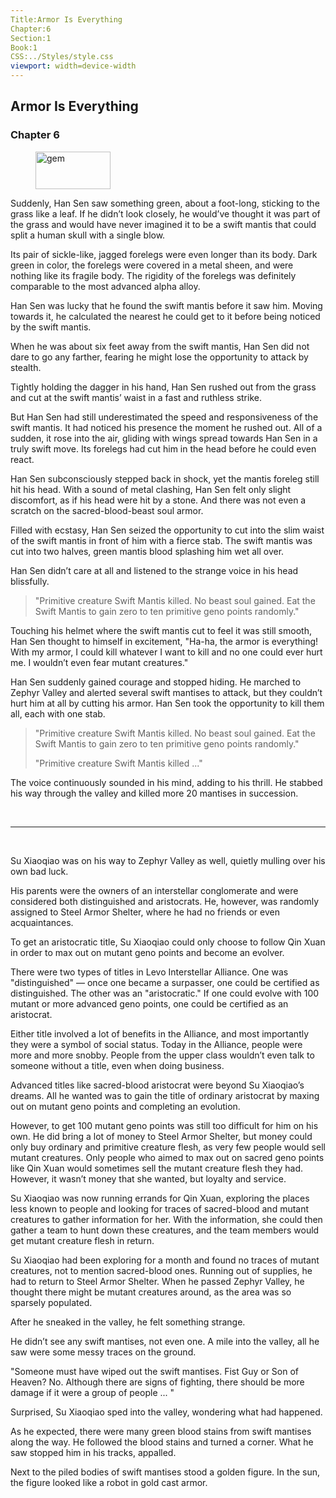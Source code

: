```yaml
---
Title:Armor Is Everything 
Chapter:6 
Section:1 
Book:1 
CSS:../Styles/style.css 
viewport: width=device-width
---
```

  
## Armor Is Everything
### Chapter 6
  
<figure>
	<img src="../Images/gem.gif" alt="gem" id="gem" width="120" height="60" />
</figure>
  

  
Suddenly, Han Sen saw something green, about a foot-long, sticking to the grass like a leaf. If he didn’t look closely, he would’ve thought it was part of the grass and would have never imagined it to be a swift mantis that could split a human skull with a single blow.

Its pair of sickle-like, jagged forelegs were even longer than its body. Dark green in color, the forelegs were covered in a metal sheen, and were nothing like its fragile body. The rigidity of the forelegs was definitely comparable to the most advanced alpha alloy.

Han Sen was lucky that he found the swift mantis before it saw him. Moving towards it, he calculated the nearest he could get to it before being noticed by the swift mantis.

When he was about six feet away from the swift mantis, Han Sen did not dare to go any farther, fearing he might lose the opportunity to attack by stealth.

Tightly holding the dagger in his hand, Han Sen rushed out from the grass and cut at the swift mantis’ waist in a fast and ruthless strike.

But Han Sen had still underestimated the speed and responsiveness of the swift mantis. It had noticed his presence the moment he rushed out. All of a sudden, it rose into the air, gliding with wings spread towards Han Sen in a truly swift move. Its forelegs had cut him in the head before he could even react.

Han Sen subconsciously stepped back in shock, yet the mantis foreleg still hit his head. With a sound of metal clashing, Han Sen felt only slight discomfort, as if his head were hit by a stone. And there was not even a scratch on the sacred-blood-beast soul armor.

Filled with ecstasy, Han Sen seized the opportunity to cut into the slim waist of the swift mantis in front of him with a fierce stab. The swift mantis was cut into two halves, green mantis blood splashing him wet all over.

Han Sen didn’t care at all and listened to the strange voice in his head blissfully.

> "Primitive creature Swift Mantis killed. No beast soul gained. Eat the Swift Mantis to gain zero to ten primitive geno points randomly."

Touching his helmet where the swift mantis cut to feel it was still smooth, Han Sen thought to himself in excitement, "Ha-ha, the armor is everything! With my armor, I could kill whatever I want to kill and no one could ever hurt me. I wouldn’t even fear mutant creatures."

Han Sen suddenly gained courage and stopped hiding. He marched to Zephyr Valley and alerted several swift mantises to attack, but they couldn’t hurt him at all by cutting his armor. Han Sen took the opportunity to kill them all, each with one stab.

> "Primitive creature Swift Mantis killed. No beast soul gained. Eat the Swift Mantis to gain zero to ten primitive geno points randomly."
>
>"Primitive creature Swift Mantis killed ..."

The voice continuously sounded in his mind, adding to his thrill. He stabbed his way through the valley and killed more 20 mantises in succession.

<br>

****

</br>

Su Xiaoqiao was on his way to Zephyr Valley as well, quietly mulling over his own bad luck.

His parents were the owners of an interstellar conglomerate and were considered both distinguished and aristocrats. He, however, was randomly assigned to Steel Armor Shelter, where he had no friends or even acquaintances.

To get an aristocratic title, Su Xiaoqiao could only choose to follow Qin Xuan in order to max out on mutant geno points and become an evolver.

There were two types of titles in Levo Interstellar Alliance. One was "distinguished" — once one became a surpasser, one could be certified as distinguished. The other was an "aristocratic." If one could evolve with 100 mutant or more advanced geno points, one could be certified as an aristocrat.

Either title involved a lot of benefits in the Alliance, and most importantly they were a symbol of social status. Today in the Alliance, people were more and more snobby. People from the upper class wouldn’t even talk to someone without a title, even when doing business.

Advanced titles like sacred-blood aristocrat were beyond Su Xiaoqiao’s dreams. All he wanted was to gain the title of ordinary aristocrat by maxing out on mutant geno points and completing an evolution.

However, to get 100 mutant geno points was still too difficult for him on his own. He did bring a lot of money to Steel Armor Shelter, but money could only buy ordinary and primitive creature flesh, as very few people would sell mutant creatures. Only people who aimed to max out on sacred geno points like Qin Xuan would sometimes sell the mutant creature flesh they had. However, it wasn’t money that she wanted, but loyalty and service.

Su Xiaoqiao was now running errands for Qin Xuan, exploring the places less known to people and looking for traces of sacred-blood and mutant creatures to gather information for her. With the information, she could then gather a team to hunt down these creatures, and the team members would get mutant creature flesh in return.

Su Xiaoqiao had been exploring for a month and found no traces of mutant creatures, not to mention sacred-blood ones. Running out of supplies, he had to return to Steel Armor Shelter. When he passed Zephyr Valley, he thought there might be mutant creatures around, as the area was so sparsely populated.

After he sneaked in the valley, he felt something strange.

He didn’t see any swift mantises, not even one. A mile into the valley, all he saw were some messy traces on the ground.

"Someone must have wiped out the swift mantises. Fist Guy or Son of Heaven? No. Although there are signs of fighting, there should be more damage if it were a group of people ... "

Surprised, Su Xiaoqiao sped into the valley, wondering what had happened.

As he expected, there were many green blood stains from swift mantises along the way. He followed the blood stains and turned a corner. What he saw stopped him in his tracks, appalled.

Next to the piled bodies of swift mantises stood a golden figure. In the sun, the figure looked like a robot in gold cast armor.